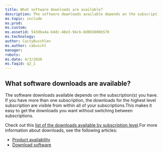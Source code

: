 ```yaml
---
title: What software downloads are available?
description: The software downloads available depends on the subscription(s) you have. If you have more than one subscription, the downloads for the...
ms.topic: include
ms.prod: 
ms.custom: 
ms.assetid: 543dba4a-b4dc-48e3-94cb-8d803800b570
ms.technology: 
author: CaityBuschlen
ms.author: cabuschl
manager: 
robots: 
ms.date: 4/3/2020
ms.faqid: q2_1
---
```


## What software downloads are available?

The software downloads available depends on the subscription(s) you have. If you have more than one subscription, the downloads for the highest level subscription are visible from within all of your subscriptions.This makes it easy to get the downloads you want without switching between subscriptions.

Check out this [list of the downloads available by subscription level](http://download.microsoft.com/download/1/5/4/15454442-CF17-47B9-A65D-DF84EF88511B/Visual_Studio_by_Subscription_Level.xlsx).For more information about downloads, see the following articles:

- [Product availability](https://docs.microsoft.com/visualstudio/subscriptions/product-availability)
- [Download software](https://docs.microsoft.com/visualstudio/subscriptions/download-software)
